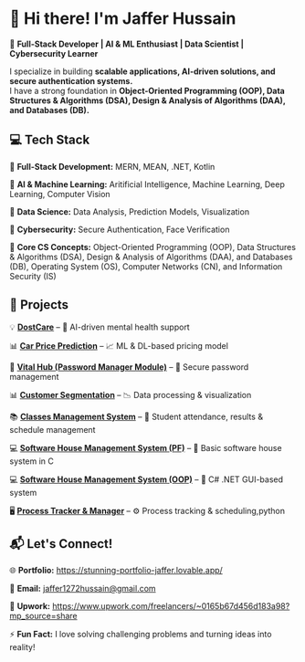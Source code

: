 # 👋 Hi there! I'm Jaffer Hussain  
🚀 **Full-Stack Developer | AI & ML Enthusiast | Data Scientist | Cybersecurity Learner**  

I specialize in building **scalable applications, AI-driven solutions, and secure authentication systems.**  
I have a strong foundation in **Object-Oriented Programming (OOP), Data Structures & Algorithms (DSA), Design & Analysis of Algorithms (DAA), and Databases (DB).**  

## 💻 Tech Stack  
🔹 **Full-Stack Development:** MERN, MEAN, .NET, Kotlin 

🔹 **AI & Machine Learning:** Aritificial Intelligence, Machine Learning, Deep Learning, Computer Vision  

🔹 **Data Science:** Data Analysis, Prediction Models, Visualization  

🔹 **Cybersecurity:** Secure Authentication, Face Verification  

🔹 **Core CS Concepts:** Object-Oriented Programming (OOP), Data Structures & Algorithms (DSA), Design & Analysis of Algorithms (DAA), and Databases (DB), Operating System (OS), Computer Networks (CN), and Information Security (IS)  

## 📂 Projects  

💡 **[DostCare](https://github.com/JAFFER1272HUSSAIN/DostCare-App)** – 🤖 AI-driven mental health support   

📊 **[Car Price Prediction](https://github.com/JAFFER1272HUSSAIN/Cars-Price-Prediction)** – 📈 ML & DL-based pricing model  
  
🔐 **[Vital Hub (Password Manager Module)](https://github.com/JAFFER1272HUSSAIN/Password-Manager-Vital-Hub)** – 🔑 Secure password management  

📊 **[Customer Segmentation](https://github.com/JAFFER1272HUSSAIN/Customer-Segementation)** – 📉 Data processing & visualization  

📚 **[Classes Management System](https://github.com/JAFFER1272HUSSAIN/Classes-Management-System)** – 🏫 Student attendance, results & schedule management  

💻 **[Software House Management System (PF)](https://github.com/JAFFER1272HUSSAIN/SoftwareHouseManagementSystem)** – 🏢 Basic software house system in C  

💻 **[Software House Management System (OOP)](https://github.com/JAFFER1272HUSSAIN/SHMS-OOP)** – 🏢 C# .NET GUI-based system  

🖥 **[Process Tracker & Manager](https://github.com/JAFFER1272HUSSAIN/Process-Tracker-And-Manager)** – ⚙️ Process tracking & scheduling,python 

 

## 📬 Let's Connect!  
🌐 **Portfolio:** https://stunning-portfolio-jaffer.lovable.app/ 

📧 **Email:** jaffer1272hussain@gmail.com  

💼 **Upwork:** https://www.upwork.com/freelancers/~0165b67d456d183a98?mp_source=share 


⚡ **Fun Fact:** I love solving challenging problems and turning ideas into reality!  
